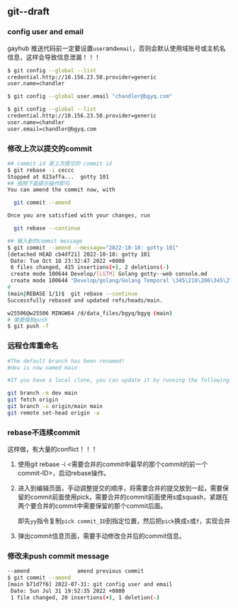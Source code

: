 ## git--draft

### config user and email

gayhub 推送代码前一定要设置`user`and`email`，否则会默认使用域账号或主机名信息，这样会导致信息泄漏！！！

```bash
$ git config --global --list
credential.http://10.156.23.50.provider=generic
user.name=chandler

$ git config --global user.email "chandler@bgyq.com"

$ git config --global --list
credential.http://10.156.23.50.provider=generic
user.name=chandler
user.email=chandler@bgyq.com
```

### 修改上次以提交的commit

```bash
## commit id 是上次提交的 commit id
$ git rebase -i ceccc
Stopped at 823affa...  gotty 101
## 按照下面提示操作即可
You can amend the commit now, with

  git commit --amend

Once you are satisfied with your changes, run

  git rebase --continue

## 输入新的commit message
$ git commit --amend --message="2022-10-18: gotty 101"
[detached HEAD cb4df21] 2022-10-18: gotty 101
 Date: Tue Oct 18 23:32:47 2022 +0800
 6 files changed, 415 insertions(+), 2 deletions(-)
 create mode 100644 Develop/[LGTM] Golang gotty--web console.md
 create mode 100644 "Develop/golang/Golang Temporal \345\210\206\345\270\203\345\274\217\344\273\273\345\212\241\350\260\203\345\272\246\346\241\206\346\236\266.md"
# 
(main|REBASE 1/1)$  git rebase --continue
Successfully rebased and updated refs/heads/main.

w25506@w25506 MINGW64 /d/data_files/bgyq/bgyq (main)
# 需要强制push
$ git push -f


```



### 远程仓库重命名

```bash
#The default branch has been renamed!
#dev is now named main

#If you have a local clone, you can update it by running the following commands.

git branch -m dev main
git fetch origin
git branch -u origin/main main
git remote set-head origin -a
```

### rebase不连续commit

这样做，有大量的conflict！！！

1. 使用git rebase -i <需要合并的commit中最早的那个commit的前一个commit-ID>，启动rebase操作。

2. 进入到编辑页面，手动调整提交的顺序，将需要合并的提交放到一起，需要保留的commit前面使用pick，需要合并的commit前面使用s或squash，紧跟在两个要合并的commit中需要保留的那个commit后面。

   即先`yy`指令复制`pick commit_ID`到指定位置，然后把`pick`换成`s`或`f`，实现合并

3. 弹出commit信息页面，需要手动修改合并后的commit信息。

### 修改未push commit message

```bash
--amend               amend previous commit
$ git commit --amend
[main b71d7f6] 2022-07-31: git config user and email
 Date: Sun Jul 31 19:52:35 2022 +0800
 1 file changed, 20 insertions(+), 1 deletion(-)

```

